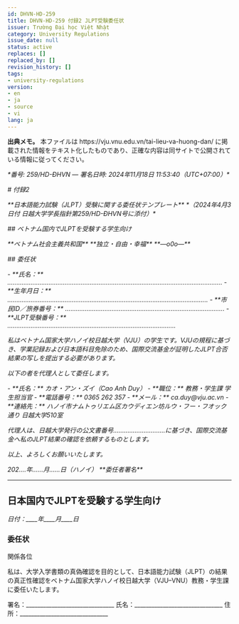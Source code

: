 ```yaml
---
id: DHVN-HD-259
title: DHVN-HD-259 付録2 JLPT受験委任状
issuer: Trường Đại học Việt Nhật
category: University Regulations
issue_date: null
status: active
replaces: []
replaced_by: []
revision_history: []
tags:
- university-regulations
version:
- en
- ja
- source
- vi
lang: ja
---
```

<div class="source-note" role="note" aria-label="出典メモ">
  <p><strong>出典メモ。</strong> 本ファイルは https://vju.vnu.edu.vn/tai-lieu-va-huong-dan/ に掲載された情報をテキスト化したものであり、正確な内容は同サイトで公開されている情報に従ってください。</p>
  <p><em>*番号: 259/HD-ĐHVN — 署名日時: 2024年11月18日 11:53:40（UTC+07:00）*</em></p>
  <p><em># 付録2</em></p>
  <p><em>**日本語能力試験（JLPT）受験に関する委任状テンプレート** *（2024年4月3日付 日越大学学長指針第259/HD-ĐHVN号に添付）*</em></p>
  <p><em>## ベトナム国内でJLPTを受験する学生向け</em></p>
  <p><em>**ベトナム社会主義共和国** **独立・自由・幸福** **—o0o—**</em></p>
  <p><em>## 委任状</em></p>
  <p><em>- **氏名：** ........................................................................................................................ - **生年月日：** ................................................................................................................ - **市民ID／旅券番号：** ......................................................................................... - **JLPT受験番号：** ..............................................................................................</em></p>
  <p><em>私はベトナム国家大学ハノイ校日越大学（VJU）の学生です。VJUの規程に基づき、学業記録および日本語科目免除のため、国際交流基金が証明したJLPT合否結果の写しを提出する必要があります。</em></p>
  <p><em>以下の者を代理人として委任します。</em></p>
  <p><em>- **氏名：** カオ・アン・ズイ（Cao Anh Duy） - **職位：** 教務・学生課 学生担当官 - **電話番号：** 0365 262 357 - **メール：** ca.duy@vju.ac.vn - **連絡先：** ハノイ市ナムトゥリエム区カウディエン坊ルウ・フー・フオック通り 日越大学510室</em></p>
  <p><em>代理人は、日越大学発行の公文書番号.............................に基づき、国際交流基金へ私のJLPT結果の確認を依頼するものとします。</em></p>
  <p><em>以上、よろしくお願いいたします。</em></p>
  <p><em>202....年......月......日（ハノイ） **委任者署名**</em></p>
</div>


---

## 日本国内でJLPTを受験する学生向け

*日付：____年____月____日*

### 委任状

関係各位

私は、大学入学書類の真偽確認を目的として、日本語能力試験（JLPT）の結果の真正性確認をベトナム国家大学ハノイ校日越大学（VJU–VNU）教務・学生課に委任いたします。

署名：_______________________________
氏名：_______________________________
住所：_______________________________

